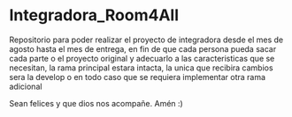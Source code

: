 # Integradora_Room4All

Repositorio para poder realizar el proyecto de integradora desde el mes de agosto hasta el mes de entrega, en fin de que cada persona pueda
sacar cada parte o el proyecto original y adecuarlo a las caracteristicas que se necesitan,
la rama principal estara intacta, la unica que recibira cambios sera la develop o en todo caso que se requiera implementar otra rama adicional

Sean felices y que dios nos acompañe. Amén :)
